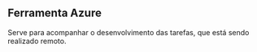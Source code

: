 ## Ferramenta Azure

Serve para acompanhar o desenvolvimento das tarefas, que está sendo realizado remoto.